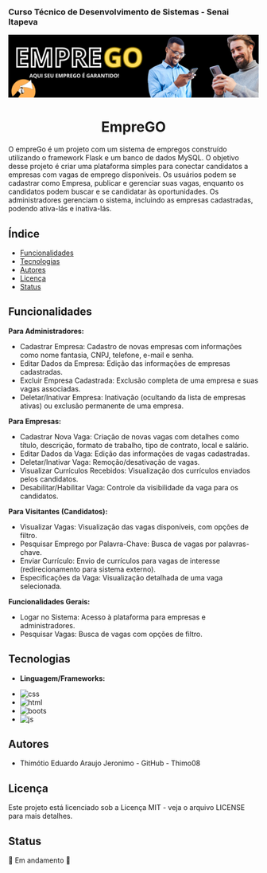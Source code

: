 ### Curso Técnico de Desenvolvimento de Sistemas - Senai Itapeva
![aa](static/img/EMPRE.png)
<h1 align="center">EmpreGO</h1>
O empreGo é um projeto com um sistema de empregos construído utilizando o framework Flask e um banco de dados MySQL. O objetivo desse projeto é criar uma plataforma simples para conectar candidatos a empresas com vagas de emprego disponíveis. Os usuários podem se cadastrar como Empresa, publicar e gerenciar suas vagas, enquanto os candidatos podem buscar e se candidatar às oportunidades. Os administradores gerenciam o sistema, incluindo as empresas cadastradas, podendo ativa-lás e inativa-lás.

## Índice
- [Funcionalidades](#Funcionalidades)
- [Tecnologias](#Tecnologias)
- [Autores](#Autores)
- [Licença](#Licença)
- [Status](#status)

## Funcionalidades

**Para Administradores:**

* Cadastrar Empresa: Cadastro de novas empresas com informações como nome fantasia, CNPJ, telefone, e-mail e senha.
* Editar Dados da Empresa: Edição das informações de empresas cadastradas.
* Excluir Empresa Cadastrada: Exclusão completa de uma empresa e suas vagas associadas.
* Deletar/Inativar Empresa: Inativação (ocultando da lista de empresas ativas) ou exclusão permanente de uma empresa.

**Para Empresas:**

* Cadastrar Nova Vaga: Criação de novas vagas com detalhes como título, descrição, formato de trabalho, tipo de contrato, local e salário.
* Editar Dados da Vaga: Edição das informações de vagas cadastradas.
* Deletar/Inativar Vaga: Remoção/desativação de vagas.
* Visualizar Currículos Recebidos: Visualização dos currículos enviados pelos candidatos.
* Desabilitar/Habilitar Vaga: Controle da visibilidade da vaga para os candidatos.


**Para Visitantes (Candidatos):**

* Visualizar Vagas: Visualização das vagas disponíveis, com opções de filtro.
* Pesquisar Emprego por Palavra-Chave: Busca de vagas por palavras-chave.
* Enviar Currículo: Envio de currículos para vagas de interesse (redirecionamento para sistema externo).
* Especificações da Vaga: Visualização detalhada de uma vaga selecionada.


**Funcionalidades Gerais:**

* Logar no Sistema: Acesso à plataforma para empresas e administradores.
* Pesquisar Vagas: Busca de vagas com opções de filtro.



## Tecnologias
- **Linguagem/Frameworks:**
 * ![css](https://img.shields.io/badge/CSS3-1572B6?style=for-the-badge&logo=css3&logoColor=white)
 * ![html](https://img.shields.io/badge/HTML5-E34F26?style=for-the-badge&logo=html5&logoColor=white)
 * ![boots](https://img.shields.io/badge/Bootstrap-563D7C?style=for-the-badge&logo=bootstrap&logoColor=white)
 * ![js](https://img.shields.io/badge/JavaScript-323330?style=for-the-badge&logo=javascript&logoColor=F7DF1E)


## Autores
- Thimótio Eduardo Araujo Jeronimo - GitHub - Thimo08

## Licença
Este projeto está licenciado sob a Licença MIT - veja o arquivo LICENSE para mais detalhes.

## Status
:construction: Em andamento :construction:
